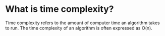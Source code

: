 # What is time complexity?

Time complexity refers to the amount of computer time an algorithm takes to run. The time complexity of an algorithm is often expressed as O(n).
